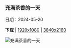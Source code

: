 ### 充满茶香的一天

日期：2024-05-20

**下载**  |  [1920x1080](https://cn.bing.com/th?id=OHR.MalaysiaTea_ZH-CN6758939415_1920x1080.jpg)  |  [3840x2160](https://cn.bing.com/th?id=OHR.MalaysiaTea_ZH-CN6758939415_UHD.jpg)

![充满茶香的一天](https://cn.bing.com/th?id=OHR.MalaysiaTea_ZH-CN6758939415_1920x1080.jpg "卡梅隆高地茶园，马拉西亚 (© alex cheong/Getty Images)")

